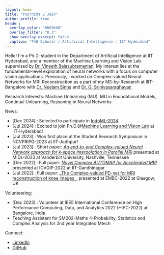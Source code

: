 ```yaml
---
layout: home
title: "Poornima S Jain"
author_profile: true
header:
  overlay_color: "#009688"
  overlay_filter: "0.3"
  show_overlay_excerpt: false
  caption: "PhD Scholar | Artificial Intelligence | IIT Hyderabad"
---
```


Hello! I'm a Ph.D. student in the Department of Artificial Intelligence at IIT Hyderabad, and a member of the Machine Learning and Vision Lab supervised by [Dr. Vineeth Balasubramanian](https://people.iith.ac.in/vineethnb/). My interest lies at the fundamental-level exploration of neural networks with a focus on computer vision applications. Previously, I worked on Complex-valued Neural Networks for MRI Reconstruction as a part of my MS-by-Research at IIIT-Bangalore with [Dr. Neelam Sinha](https://cbr-iisc.ac.in/neelam-sinha/) and [Dr. G. Srinivasaraghavan](https://www.iiitb.ac.in/faculty/g-srinivasaraghavan). 

Research Interests: Machine Unlearning (MU),  MU in Foundational Models, Continual Unlearning, Reasoning in Neural Networks 

News:
- [Dec 2024] : Selected to participate in [IndoML-2024](https://indoml.in/2024/)
- [Jul 2024] : Excited to join Ph.D.@[Machine Learning and Vision Lab](https://lab1055.github.io/) at IIT-Hyderabad!
- [Jul 2023] : Won first place at the Student Research Symposium in NCVPRIPG-2023 at IIT-Jodhpur!
- [Jul 2023] : Short paper: [_An end-to-end Complex-valued Neural Network approach for k-space interpolation in Parallel MRI_](https://2023.midl.io/papers/s117) presented at MIDL-2023 at Vanderbilt University, Nashville, Tennessee
- [Dec 2022] : Full paper: [_Novel Complex AUTOMAP for Accelerated MRI_](https://dl.acm.org/doi/10.1145/3571600.3571636) presented at ICVGIP-2022 at IIT-Gandhinagar
- [Jul 2022] : Full paper: [_The Complex-valued PD-net for MRI reconstruction of knee images
_](https://ieeexplore.ieee.org/document/9872016) presented at EMBC-2022 at Glasgow, UK

Volunteering: 
- [Dec 2023] : Volunteer at IEEE International Conference on High Performance Computing, Data, and Analytics 2022 (HiPC-2022) at Bangalore, India
- Teaching Assistant for SM202-Maths 4-Probability, Statistics and Complex Analysis for 2nd year Integrated Mtech

Connect: 
- [LinkedIn](www.linkedin.com/in/poornima-jain-793402227)
- [GitHub](https://github.com/jainspoornima)
